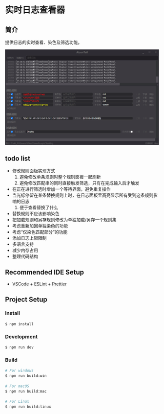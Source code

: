 # 实时日志查看器

## 简介

提供日志的实时查看、染色及筛选功能。

<img src="./extras/main.png">

## todo list
- 修改规则面板实现方式
  1. 避免修改单条规则时整个规则面板一起刷新
  2. 避免修改匹配串的同时直接触发筛选，只有在完成输入后才触发
- 在正在进行筛选时增加一个等待界面，避免重复操作
- 当光标停留在某条替换规则上时，在日志面板里高亮显示所有受到这条规则影响的日志
    1. 便于查看替换了什么
- 替换规则不应该影响染色
- 把加载规则和另存规则修改为单独加载/另存一个规则集
- 考虑重新加回单独染色的功能
- 考虑“仅染色匹配部分”的功能
- 添加日志上限限制
- 多语言支持
- 减少内存占用
- 整理代码结构

## Recommended IDE Setup

- [VSCode](https://code.visualstudio.com/) + [ESLint](https://marketplace.visualstudio.com/items?itemName=dbaeumer.vscode-eslint) + [Prettier](https://marketplace.visualstudio.com/items?itemName=esbenp.prettier-vscode)

## Project Setup

### Install

```bash
$ npm install
```

### Development

```bash
$ npm run dev
```

### Build

```bash
# For windows
$ npm run build:win

# For macOS
$ npm run build:mac

# For Linux
$ npm run build:linux
```
